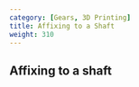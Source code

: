 ```yaml
---
category: [Gears, 3D Printing]
title: Affixing to a Shaft
weight: 310
---
```


## Affixing to a shaft
